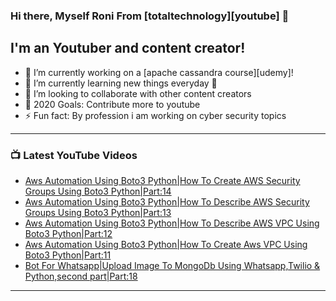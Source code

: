 ### Hi there, Myself Roni From [totaltechnology][youtube] 👋

## I'm an Youtuber and content creator!
- 🔭 I’m currently working on a [apache cassandra course][udemy]!
- 🌱 I’m currently learning new things everyday 🤣
- 👯 I’m looking to collaborate with other content creators
- 🥅 2020 Goals: Contribute more to youtube
- ⚡ Fun fact: By profession i am working on cyber security topics



---

### 📺 Latest YouTube Videos
<!-- YOUTUBE:START -->
- [Aws Automation Using Boto3 Python|How To Create AWS Security Groups Using Boto3 Python|Part:14](https://www.youtube.com/watch?v=QtRZ7W7Nq2o)
- [Aws Automation Using Boto3 Python|How To Describe AWS Security Groups Using Boto3 Python|Part:13](https://www.youtube.com/watch?v=6NRFAKbdeBY)
- [Aws Automation Using Boto3 Python|How To Describe AWS VPC Using Boto3 Python|Part:12](https://www.youtube.com/watch?v=IbJFrrk8XAM)
- [Aws Automation Using Boto3 Python|How To Create Aws VPC Using Boto3 Python|Part:11](https://www.youtube.com/watch?v=sqo9VUHj_uY)
- [Bot For Whatsapp|Upload Image To MongoDb Using Whatsapp,Twilio & Python,second part|Part:18](https://www.youtube.com/watch?v=3Yu_6Nt-P5g)
<!-- YOUTUBE:END -->

---


